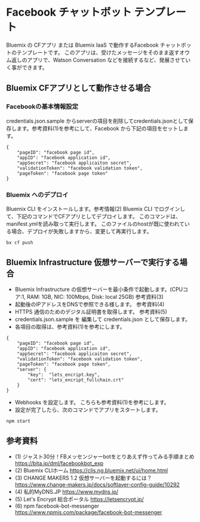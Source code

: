 # Facebook チャットボット テンプレート

Bluemix の CFアプリ または Bluemix IaaS で動作するFacebook チャットボットのテンプレートです。
このアプリは、受けたメッセージをそのまま返すオウム返しのアプリで、Watson Conversation などを接続するなど、発展させていく事ができます。

## Bluemix CFアプリとして動作させる場合

### Facebookの基本情報設定
credentials.json.sample からserverの項目を削除してcredentials.jsonとして保存します。参考資料(1)を参考にして、Facebook から下記の項目をセットします。

~~~
{
    "pageID": "facebook page id",
    "appID": "facebook application id",
    "appSecret": "facebook applicaiton secret",
    "validationToken": "facebook validation token",
    "pageToken": "facebook page token"
}
~~~~

### Bluemix へのデプロイ
Bluemix CLI をインストールします。参考情報(2)
Bluemix CLI でログインして、下記のコマンドでCFアプリとしてデプロイします。 このコマンドは、manifest.ymlを読み取って実行します。 このファイルのhostが既に使われている場合、デプロイが失敗しますから、変更して再実行します。

~~~
bx cf push
~~~


## Bluemix Infrastructure 仮想サーバーで実行する場合

* Bluemix Infrastructure の仮想サーバーを最小条件で起動します。(CPUコア:1, RAM: 1GB, NIC: 100Mbps, Disk: local 25GB) 参考資料(3)
* 起動後のIPアドレスをDNSで参照できる様します。 参考資料(4)
* HTTPS 通信のためのデジタル証明書を取得します。 参考資料(5)
* credentials.json.sample を 編集して credentials.json として保存します。
* 各項目の取得は、参考資料(1)を参考にします。

~~~
{
    "pageID": "facebook page id",
    "appID": "facebook application id",
    "appSecret": "facebook applicaiton secret",
    "validationToken": "facebook validation token",
    "pageToken": "facebook page token",
    "server": {
        "key":  "lets_encript.key",
        "cert": "lets_encript_fullchain.crt"
    }
}
~~~

* Webhooks を設定します。 こちらも参考資料(1)を参考にします。
* 設定が完了したら、次のコマンドでアプリをスタートします。

~~~
npm start
~~~


## 参考資料
- (1) ジャスト30分！FBメッセンジャーbotをとりあえず作ってみる手順まとめ https://bita.jp/dml/facebookbot_exp
- (2) Bluemix CLIホーム https://clis.ng.bluemix.net/ui/home.html
- (3) CHANGE MAKERS 1.2 仮想サーバーを起動するには？ https://www.change-makers.jp/docs/softlayer-config-guide/10292
- (4) 私的MyDNS.JP https://www.mydns.jp/
- (5) Let's Encrypt 総合ポータル https://letsencrypt.jp/
- (6) npm facebook-bot-messenger https://www.npmjs.com/package/facebook-bot-messenger



